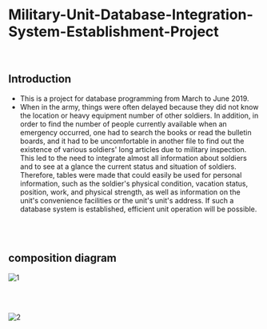 # Military-Unit-Database-Integration-System-Establishment-Project
<br>

## Introduction

+ This is a project for database programming from March to June 2019.
+ When in the army, things were often delayed because they did not know the location or heavy equipment number of other soldiers. In addition, in order to find the number of people currently available when an emergency occurred, one had to search the books or read the bulletin boards, and it had to be uncomfortable in another file to find out the existence of various soldiers' long articles due to military inspection. This led to the need to integrate almost all information about soldiers and to see at a glance the current status and situation of soldiers. Therefore, tables were made that could easily be used for personal information, such as the soldier's physical condition, vacation status, position, work, and physical strength, as well as information on the unit's convenience facilities or the unit's unit's address. If such a database system is established, efficient unit operation will be possible.

<br>
<br>

## composition diagram
![1](https://user-images.githubusercontent.com/50494545/92577083-3d59dd00-f2c5-11ea-9082-56ffc851f9ed.PNG)

<br>
<br>

![2](https://user-images.githubusercontent.com/50494545/92577097-3fbc3700-f2c5-11ea-808f-fbce702c647e.PNG)

